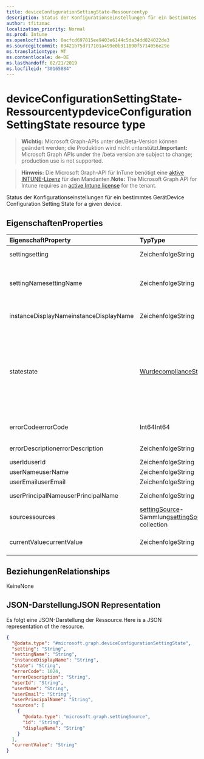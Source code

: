 ```yaml
---
title: deviceConfigurationSettingState-Ressourcentyp
description: Status der Konfigurationseinstellungen für ein bestimmtes Gerät
author: tfitzmac
localization_priority: Normal
ms.prod: Intune
ms.openlocfilehash: 0acfcd697815ee9403e6144c5da34dd824022de3
ms.sourcegitcommit: 03421b75d717101a499e0b311890f5714056e29e
ms.translationtype: MT
ms.contentlocale: de-DE
ms.lasthandoff: 02/21/2019
ms.locfileid: "30165884"
---
```

# <a name="deviceconfigurationsettingstate-resource-type"></a><span data-ttu-id="ab85c-103">deviceConfigurationSettingState-Ressourcentyp</span><span class="sxs-lookup"><span data-stu-id="ab85c-103">deviceConfigurationSettingState resource type</span></span>

> <span data-ttu-id="ab85c-104">**Wichtig:** Microsoft Graph-APIs unter der/Beta-Version können geändert werden; die Produktion wird nicht unterstützt.</span><span class="sxs-lookup"><span data-stu-id="ab85c-104">**Important:** Microsoft Graph APIs under the /beta version are subject to change; production use is not supported.</span></span>

> <span data-ttu-id="ab85c-105">**Hinweis:** Die Microsoft Graph-API für InTune benötigt eine [aktive INTUNE-Lizenz](https://go.microsoft.com/fwlink/?linkid=839381) für den Mandanten.</span><span class="sxs-lookup"><span data-stu-id="ab85c-105">**Note:** The Microsoft Graph API for Intune requires an [active Intune license](https://go.microsoft.com/fwlink/?linkid=839381) for the tenant.</span></span>

<span data-ttu-id="ab85c-106">Status der Konfigurationseinstellungen für ein bestimmtes Gerät</span><span class="sxs-lookup"><span data-stu-id="ab85c-106">Device Configuration Setting State for a given device.</span></span>

## <a name="properties"></a><span data-ttu-id="ab85c-107">Eigenschaften</span><span class="sxs-lookup"><span data-stu-id="ab85c-107">Properties</span></span>
|<span data-ttu-id="ab85c-108">Eigenschaft</span><span class="sxs-lookup"><span data-stu-id="ab85c-108">Property</span></span>|<span data-ttu-id="ab85c-109">Typ</span><span class="sxs-lookup"><span data-stu-id="ab85c-109">Type</span></span>|<span data-ttu-id="ab85c-110">Beschreibung</span><span class="sxs-lookup"><span data-stu-id="ab85c-110">Description</span></span>|
|:---|:---|:---|
|<span data-ttu-id="ab85c-111">setting</span><span class="sxs-lookup"><span data-stu-id="ab85c-111">setting</span></span>|<span data-ttu-id="ab85c-112">Zeichenfolge</span><span class="sxs-lookup"><span data-stu-id="ab85c-112">String</span></span>|<span data-ttu-id="ab85c-113">Die gemeldete Einstellung</span><span class="sxs-lookup"><span data-stu-id="ab85c-113">The setting that is being reported</span></span>|
|<span data-ttu-id="ab85c-114">settingName</span><span class="sxs-lookup"><span data-stu-id="ab85c-114">settingName</span></span>|<span data-ttu-id="ab85c-115">Zeichenfolge</span><span class="sxs-lookup"><span data-stu-id="ab85c-115">String</span></span>|<span data-ttu-id="ab85c-116">Lokalisierter/benutzerfreundlicher Name der Einstellung, die gemeldet wird</span><span class="sxs-lookup"><span data-stu-id="ab85c-116">Localized/user friendly setting name that is being reported</span></span>|
|<span data-ttu-id="ab85c-117">instanceDisplayName</span><span class="sxs-lookup"><span data-stu-id="ab85c-117">instanceDisplayName</span></span>|<span data-ttu-id="ab85c-118">Zeichenfolge</span><span class="sxs-lookup"><span data-stu-id="ab85c-118">String</span></span>|<span data-ttu-id="ab85c-119">Name der Einstellungsinstanz, die gemeldet wird.</span><span class="sxs-lookup"><span data-stu-id="ab85c-119">Name of setting instance that is being reported.</span></span>|
|<span data-ttu-id="ab85c-120">state</span><span class="sxs-lookup"><span data-stu-id="ab85c-120">state</span></span>|[<span data-ttu-id="ab85c-121">Wurde</span><span class="sxs-lookup"><span data-stu-id="ab85c-121">complianceStatus</span></span>](../resources/intune-shared-compliancestatus.md)|<span data-ttu-id="ab85c-122">Der Kompatibilitätsstatus der Einstellung.</span><span class="sxs-lookup"><span data-stu-id="ab85c-122">The compliance state of the setting.</span></span> <span data-ttu-id="ab85c-123">Mögliche Werte sind: `unknown`, `notApplicable`, `compliant`, `remediated`, `nonCompliant`, `error`, `conflict` und `notAssigned`.</span><span class="sxs-lookup"><span data-stu-id="ab85c-123">Possible values are: `unknown`, `notApplicable`, `compliant`, `remediated`, `nonCompliant`, `error`, `conflict`, `notAssigned`.</span></span>|
|<span data-ttu-id="ab85c-124">errorCode</span><span class="sxs-lookup"><span data-stu-id="ab85c-124">errorCode</span></span>|<span data-ttu-id="ab85c-125">Int64</span><span class="sxs-lookup"><span data-stu-id="ab85c-125">Int64</span></span>|<span data-ttu-id="ab85c-126">Fehlercode für die Einstellung</span><span class="sxs-lookup"><span data-stu-id="ab85c-126">Error code for the setting</span></span>|
|<span data-ttu-id="ab85c-127">errorDescription</span><span class="sxs-lookup"><span data-stu-id="ab85c-127">errorDescription</span></span>|<span data-ttu-id="ab85c-128">Zeichenfolge</span><span class="sxs-lookup"><span data-stu-id="ab85c-128">String</span></span>|<span data-ttu-id="ab85c-129">Fehlerbeschreibung</span><span class="sxs-lookup"><span data-stu-id="ab85c-129">Error description</span></span>|
|<span data-ttu-id="ab85c-130">userId</span><span class="sxs-lookup"><span data-stu-id="ab85c-130">userId</span></span>|<span data-ttu-id="ab85c-131">Zeichenfolge</span><span class="sxs-lookup"><span data-stu-id="ab85c-131">String</span></span>|<span data-ttu-id="ab85c-132">UserId</span><span class="sxs-lookup"><span data-stu-id="ab85c-132">UserId</span></span>|
|<span data-ttu-id="ab85c-133">userName</span><span class="sxs-lookup"><span data-stu-id="ab85c-133">userName</span></span>|<span data-ttu-id="ab85c-134">Zeichenfolge</span><span class="sxs-lookup"><span data-stu-id="ab85c-134">String</span></span>|<span data-ttu-id="ab85c-135">UserName</span><span class="sxs-lookup"><span data-stu-id="ab85c-135">UserName</span></span>|
|<span data-ttu-id="ab85c-136">userEmail</span><span class="sxs-lookup"><span data-stu-id="ab85c-136">userEmail</span></span>|<span data-ttu-id="ab85c-137">Zeichenfolge</span><span class="sxs-lookup"><span data-stu-id="ab85c-137">String</span></span>|<span data-ttu-id="ab85c-138">UserEmail</span><span class="sxs-lookup"><span data-stu-id="ab85c-138">UserEmail</span></span>|
|<span data-ttu-id="ab85c-139">userPrincipalName</span><span class="sxs-lookup"><span data-stu-id="ab85c-139">userPrincipalName</span></span>|<span data-ttu-id="ab85c-140">Zeichenfolge</span><span class="sxs-lookup"><span data-stu-id="ab85c-140">String</span></span>|<span data-ttu-id="ab85c-141">Benutzer-Prinzipalname</span><span class="sxs-lookup"><span data-stu-id="ab85c-141">UserPrincipalName.</span></span>|
|<span data-ttu-id="ab85c-142">sources</span><span class="sxs-lookup"><span data-stu-id="ab85c-142">sources</span></span>|<span data-ttu-id="ab85c-143">[settingSource](../resources/intune-deviceconfig-settingsource.md)-Sammlung</span><span class="sxs-lookup"><span data-stu-id="ab85c-143">[settingSource](../resources/intune-deviceconfig-settingsource.md) collection</span></span>|<span data-ttu-id="ab85c-144">Beitragende Richtlinien</span><span class="sxs-lookup"><span data-stu-id="ab85c-144">Contributing policies</span></span>|
|<span data-ttu-id="ab85c-145">currentValue</span><span class="sxs-lookup"><span data-stu-id="ab85c-145">currentValue</span></span>|<span data-ttu-id="ab85c-146">Zeichenfolge</span><span class="sxs-lookup"><span data-stu-id="ab85c-146">String</span></span>|<span data-ttu-id="ab85c-147">Aktueller Wert der Einstellung auf dem Gerät</span><span class="sxs-lookup"><span data-stu-id="ab85c-147">Current value of setting on device</span></span>|

## <a name="relationships"></a><span data-ttu-id="ab85c-148">Beziehungen</span><span class="sxs-lookup"><span data-stu-id="ab85c-148">Relationships</span></span>
<span data-ttu-id="ab85c-149">Keine</span><span class="sxs-lookup"><span data-stu-id="ab85c-149">None</span></span>

## <a name="json-representation"></a><span data-ttu-id="ab85c-150">JSON-Darstellung</span><span class="sxs-lookup"><span data-stu-id="ab85c-150">JSON Representation</span></span>
<span data-ttu-id="ab85c-151">Es folgt eine JSON-Darstellung der Ressource.</span><span class="sxs-lookup"><span data-stu-id="ab85c-151">Here is a JSON representation of the resource.</span></span>
<!-- {
  "blockType": "resource",
  "@odata.type": "microsoft.graph.deviceConfigurationSettingState"
}
-->
``` json
{
  "@odata.type": "#microsoft.graph.deviceConfigurationSettingState",
  "setting": "String",
  "settingName": "String",
  "instanceDisplayName": "String",
  "state": "String",
  "errorCode": 1024,
  "errorDescription": "String",
  "userId": "String",
  "userName": "String",
  "userEmail": "String",
  "userPrincipalName": "String",
  "sources": [
    {
      "@odata.type": "microsoft.graph.settingSource",
      "id": "String",
      "displayName": "String"
    }
  ],
  "currentValue": "String"
}
```




